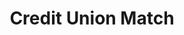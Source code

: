 ---
title: Credit Union Match
description:
order: 1

#project-hero
project-hero-image: /assets/imgs/cover-cumatch.png
project-title: Credit Union Match Web Survey

#project information
client-header: Client
client-text: CUCollaborate
client-url-text: cucollaborate.com
client-url: https://cucollaborate.com/
responsibilities-header: Responsibilities
responsibilities-text: research, wireframing, design, illustration, CSS prototype
tools-header: Tools
tools-text: Sketch, Illustrator, Webflow

#project sections
problem-header: Problem
problem-text: |
  CUCollaborate wanted to launch a web survey to help potential clients find credit unions that they’re eligible to join. CUCollaborate had their own internal developer, but needed a designer to think through the user experience and flow, in order to provide the best product for credit unions and their customers.  
project-goal-header: Project Goal
project-goal-text: |
  Create a web survey that takes users through the appropriate question flow to find the credit unions that best fit their needs. On the business end, this survey needed to be created as a white-label product, so invested credit unions would be able to use this service and change it to match their brands.
solution-header: Solution
solution-text: |
  This project had a “choose your own adventure” theme, and it allowed users to answer as few as three questions to find a result. In order to make the survey seem less daunting, I display a progress bar through the initial three questions, which are required for a result, as well as a questionnaire menu that allows the user to answer questions in any order they choose.
process-header: Process
process-text: |
  This project started with research in the credit union industry, as well as different styles of web surveys that exist today. We finalized the “choose your own adventure theme” in a rapid ideation session, which led to whiteboarding, wireframing, and finally visual design. There was a lot of time spent determining the best user flow to make this process work seamlessly and provide an experience that was self-guided. I created illustrations to add subtle visual cues and make add a bit of life to the interactions in the survey. The CSS prototype I handed off to the CUCollaborate developer was build with a web design tool called WebFlow. Because of the interactions and transition animations in the prototype, I also had to solve an issue in Javascript before passing off the files to the developer. The survey can be found at [http://creditunionmatch.com](http://creditunionmatch.com "http://creditunionmatch.com").



#project images
image-1-caption: // Whiteboarding session of user flow (1 of 2)
image-1: /assets/imgs/cumatch-1.jpeg

image-2-caption: // Whiteboarding session of user flow (2 of 2)
image-2: /assets/imgs/cumatch-2.jpeg

image-3-caption: // Screen from survey flow (1 of 4)
image-3: /assets/imgs/cumatch-3.png

image-4-caption: // Screen from survey flow (2 of 4)
image-4: /assets/imgs/cumatch-4.png

image-5-caption: // Screen from survey flow (3 of 4)
image-5: /assets/imgs/cumatch-5.png

image-6-caption: // Screen from survey flow (4 of 4)
image-6: /assets/imgs/cumatch-6.png

# settings
layout: single/work
permalink: /work/credit-union-match-web-survey/
---